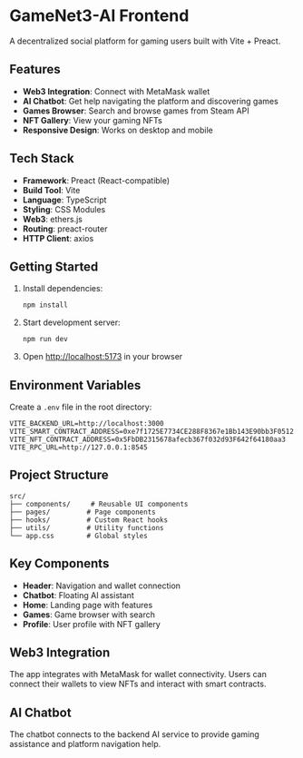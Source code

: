 # GameNet3-AI Frontend

A decentralized social platform for gaming users built with Vite + Preact.

## Features

- **Web3 Integration**: Connect with MetaMask wallet
- **AI Chatbot**: Get help navigating the platform and discovering games
- **Games Browser**: Search and browse games from Steam API
- **NFT Gallery**: View your gaming NFTs
- **Responsive Design**: Works on desktop and mobile

## Tech Stack

- **Framework**: Preact (React-compatible)
- **Build Tool**: Vite
- **Language**: TypeScript
- **Styling**: CSS Modules
- **Web3**: ethers.js
- **Routing**: preact-router
- **HTTP Client**: axios

## Getting Started

1. Install dependencies:
   ```bash
   npm install
   ```

2. Start development server:
   ```bash
   npm run dev
   ```

3. Open [http://localhost:5173](http://localhost:5173) in your browser

## Environment Variables

Create a `.env` file in the root directory:

```env
VITE_BACKEND_URL=http://localhost:3000
VITE_SMART_CONTRACT_ADDRESS=0xe7f1725E7734CE288F8367e1Bb143E90bb3F0512
VITE_NFT_CONTRACT_ADDRESS=0x5FbDB2315678afecb367f032d93F642f64180aa3
VITE_RPC_URL=http://127.0.0.1:8545
```

## Project Structure

```
src/
├── components/     # Reusable UI components
├── pages/         # Page components
├── hooks/         # Custom React hooks
├── utils/         # Utility functions
└── app.css        # Global styles
```

## Key Components

- **Header**: Navigation and wallet connection
- **Chatbot**: Floating AI assistant
- **Home**: Landing page with features
- **Games**: Game browser with search
- **Profile**: User profile with NFT gallery

## Web3 Integration

The app integrates with MetaMask for wallet connectivity. Users can connect their wallets to view NFTs and interact with smart contracts.

## AI Chatbot

The chatbot connects to the backend AI service to provide gaming assistance and platform navigation help.